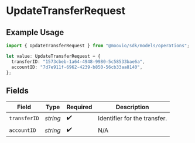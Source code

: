 # UpdateTransferRequest

## Example Usage

```typescript
import { UpdateTransferRequest } from "@moovio/sdk/models/operations";

let value: UpdateTransferRequest = {
  transferID: "1573cbeb-1a64-4948-9980-5c58533bae6a",
  accountID: "7d7e911f-6962-4239-b850-56cb33aa8140",
};
```

## Fields

| Field                        | Type                         | Required                     | Description                  |
| ---------------------------- | ---------------------------- | ---------------------------- | ---------------------------- |
| `transferID`                 | *string*                     | :heavy_check_mark:           | Identifier for the transfer. |
| `accountID`                  | *string*                     | :heavy_check_mark:           | N/A                          |